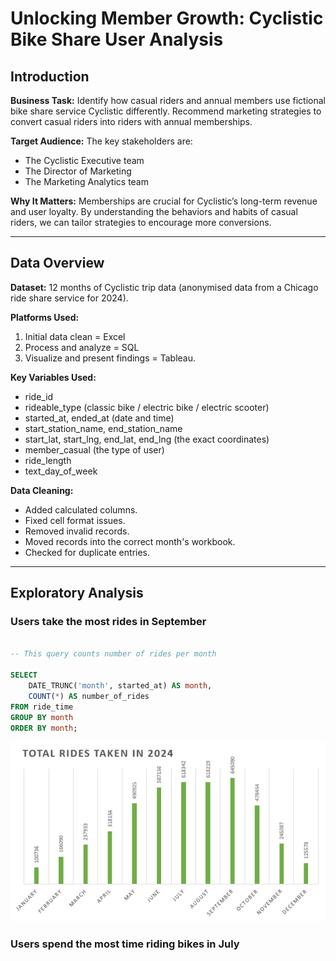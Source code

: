 # Unlocking Member Growth: Cyclistic Bike Share User Analysis

## Introduction
**Business Task:**
Identify how casual riders and annual members use fictional bike share service Cyclistic differently. Recommend marketing strategies to convert casual riders into riders with annual memberships.

**Target Audience:**
The key stakeholders are:
- The Cyclistic Executive team
- The Director of Marketing
- The Marketing Analytics team

**Why It Matters:**
Memberships are crucial for Cyclistic’s long-term revenue and user loyalty. By understanding the behaviors and habits of casual riders, we can tailor strategies to encourage more conversions.

---

## Data Overview
**Dataset:**
12 months of Cyclistic trip data (anonymised data from a Chicago ride share service for 2024).

**Platforms Used:**
1. Initial data clean = Excel
2. Process and analyze = SQL
3. Visualize and present findings = Tableau. 

**Key Variables Used:**
- ride_id
- rideable_type (classic bike / electric bike / electric scooter)
- started_at, ended_at (date and time)
- start_station_name, end_station_name
- start_lat, start_lng, end_lat, end_lng (the exact coordinates)
- member_casual (the type of user)
- ride_length
- text_day_of_week

**Data Cleaning:**
- Added calculated columns. 
- Fixed cell format issues. 
- Removed invalid records. 
- Moved records into the correct month's workbook. 
- Checked for duplicate entries. 

---

## Exploratory Analysis

### Users take the most rides in September

```sql 

-- This query counts number of rides per month

SELECT 
	DATE_TRUNC('month', started_at) AS month,
	COUNT(*) AS number_of_rides
FROM ride_time
GROUP BY month
ORDER BY month; 

```


![Total Rides Taken Per Month](images/total-rides-taken-per-month.png)


### Users spend the most time riding bikes in July

